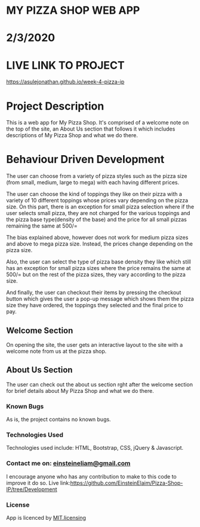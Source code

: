# MY PIZZA SHOP WEB APP

# 2/3/2020

# LIVE LINK TO PROJECT
https://asulejonathan.github.io/week-4-pizza-ip

# Project Description
This is a web app for  My Pizza Shop. It's comprised of a welcome note on the top of the site, an About Us section that follows it which includes descriptions of My Pizza Shop and what we do there.

# Behaviour Driven Development
The user can choose from a variety of pizza styles such as the pizza size (from small, medium, large to mega) with each having different prices.

The user can choose the kind of toppings they like on their pizza with a variety of 10 different toppings whose prices vary depending on the pizza size. On this part, there is an exception for small pizza selection where if the user selects small pizza, they are not charged for the various toppings and the pizza base type(density of the base) and the price for all small pizzas remaining the same at 500/=

The bias explained above, however does not work for medium pizza sizes and above to mega pizza size. Instead, the prices change depending on the pizza size.

Also, the user can select the type of pizza base density they like which still has an exception for small pizza sizes where the price remains the same at 500/= but on the rest of the pizza sizes, they vary according to the pizza size.

And finally, the user can checkout their items by pressing the checkout button which gives the user a pop-up message which shows them the pizza size they have ordered, the toppings they selected and the final price to pay.
## Welcome Section
On opening the site, the user gets an interactive layout to the site with a welcome note from us at the pizza shop.

## About Us Section
The user can check out the about us section rght after the welcome section for brief details about My Pizza Shop and what we do there.

### Known Bugs
As is, the project contains no known bugs.

### Technologies Used
Technologies used include:
HTML, Bootstrap, CSS, jQuery & Javascript.

### Contact me on: einsteineliam@gmail.com
I encourage anyone who has any contribution to make to this code to improve it do so. 
Live link:https://github.com/EinsteinElaim/Pizza-Shop-IP/tree/Development


### License
App is licenced by [MIT.licensing](LICENCE.txt)
